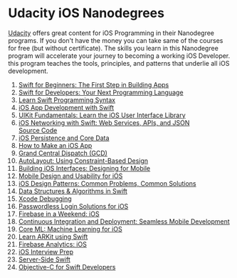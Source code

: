 # Udacity iOS Nanodegrees

[Udacity](https://www.udacity.com/) offers great content for iOS Programming in their 
Nanodegree programs. If you don't have the money you can take
same of the courses for free (but without certificate).
The skills you learn in this
Nanodegree program will accelerate your journey to becoming a working
iOS Developer. this program teaches the tools, principles, and patterns that underlie all iOS
development.

1. [Swift for Beginners: The First Step in Building Apps](https://www.udacity.com/course/swift-for-beginners--ud1022)
1. [Swift for Developers: Your Next Programming Language](https://www.udacity.com/course/swift-for-developers--ud1025)
1. [Learn Swift Programming Syntax](https://www.udacity.com/course/learn-swift-programming-syntax--ud902)
1. [iOS App Development with Swift](https://www.udacity.com/course/intro-to-ios-app-development-with-swift--ud585)
1. [UIKit Fundamentals: Learn the iOS User Interface Library ](https://www.udacity.com/course/uikit-fundamentals--ud788)
1. [iOS Networking with Swift: Web Services, APIs, and JSON ](https://www.udacity.com/course/ios-networking-with-swift--ud421)   
    [Source Code](https://github.com/udacity/ios-nd-networking)
1. [iOS Persistence and Core Data](https://www.udacity.com/course/ios-persistence-and-core-data--ud325)
1. [How to Make an iOS App](https://www.udacity.com/course/how-to-make-an-ios-app--ud607)
1. [Grand Central Dispatch (GCD)](https://www.udacity.com/course/grand-central-dispatch-gcd--ud576)
1. [AutoLayout: Using Constraint-Based Design](https://www.udacity.com/course/auto-layout--ud1026)
1. [Building iOS Interfaces: Designing for Mobile](https://www.udacity.com/course/building-ios-interfaces--ud1027)
1. [Mobile Design and Usability for iOS](https://www.udacity.com/course/mobile-design-and-usability-for-ios--ud1034)
1. [iOS Design Patterns: Common Problems, Common Solutions](https://www.udacity.com/course/ios-design-patterns--ud1029)
1. [Data Structures & Algorithms in Swift](https://www.udacity.com/course/data-structures-and-algorithms-in-swift--ud1011)
1. [Xcode Debugging](https://www.udacity.com/course/xcode-debugging--ud774)
1. [Passwordless Login Solutions for iOS](https://www.udacity.com/course/passwordless-login-solutions-for-ios--ud1028)
1. [Firebase in a Weekend: iOS](https://www.udacity.com/course/firebase-in-a-weekend-by-google-ios--ud0351)
1. [Continuous Integration and Deployment: Seamless Mobile Development](https://www.udacity.com/course/continuous-integration-and-deployment--ud1030)
1. [Core ML: Machine Learning for iOS](https://www.udacity.com/course/core-ml--ud1038)
1. [Learn ARKit using Swift](https://www.udacity.com/course/learn-arkit-using-swift--ud116)
1. [Firebase Analytics: iOS](https://www.udacity.com/course/firebase-analytics-ios--ud353)
1. [iOS Interview Prep](https://www.udacity.com/course/ios-interview-prep--ud240)
1. [Server-Side Swift](https://www.udacity.com/course/server-side-swift--ud1031)
1. [Objective-C for Swift Developers](https://www.udacity.com/course/objective-c-for-swift-developers--ud1009)

